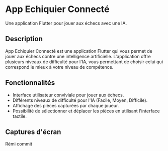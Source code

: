 # App Echiquier Connecté

Une application Flutter pour jouer aux échecs avec une IA.

## Description

App Echiquier Connecté est une application Flutter qui vous permet de jouer aux échecs contre une intelligence artificielle. L'application offre plusieurs niveaux de difficulté pour l'IA, vous permettant de choisir celui qui correspond le mieux à votre niveau de compétence.

## Fonctionnalités

- Interface utilisateur conviviale pour jouer aux échecs.
- Différents niveaux de difficulté pour l'IA (Facile, Moyen, Difficile).
- Affichage des pièces capturées par chaque joueur.
- Possibilité de sélectionner et déplacer les pièces en utilisant l'interface tactile.

## Captures d'écran

Rémi commit

